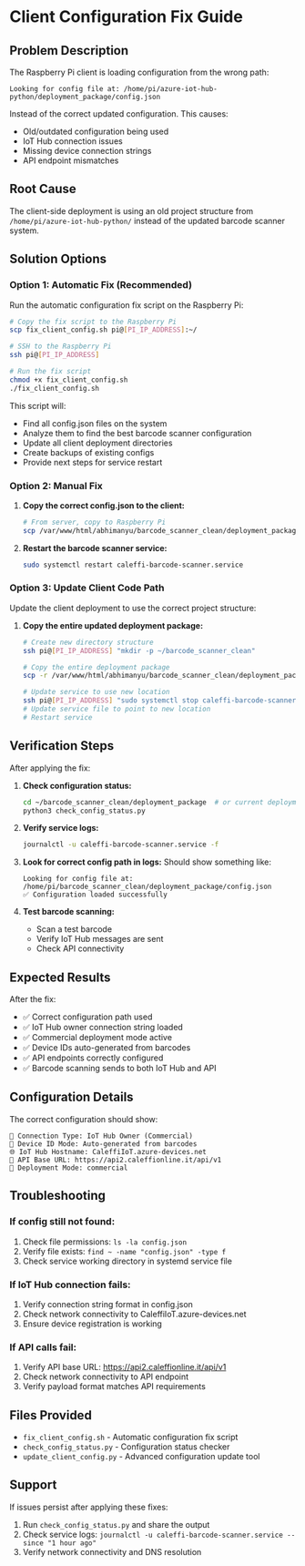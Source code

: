 # Client Configuration Fix Guide

## Problem Description

The Raspberry Pi client is loading configuration from the wrong path:
```
Looking for config file at: /home/pi/azure-iot-hub-python/deployment_package/config.json
```

Instead of the correct updated configuration. This causes:
- Old/outdated configuration being used
- IoT Hub connection issues
- Missing device connection strings
- API endpoint mismatches

## Root Cause

The client-side deployment is using an old project structure from `/home/pi/azure-iot-hub-python/` instead of the updated barcode scanner system.

## Solution Options

### Option 1: Automatic Fix (Recommended)

Run the automatic configuration fix script on the Raspberry Pi:

```bash
# Copy the fix script to the Raspberry Pi
scp fix_client_config.sh pi@[PI_IP_ADDRESS]:~/

# SSH to the Raspberry Pi
ssh pi@[PI_IP_ADDRESS]

# Run the fix script
chmod +x fix_client_config.sh
./fix_client_config.sh
```

This script will:
- Find all config.json files on the system
- Analyze them to find the best barcode scanner configuration
- Update all client deployment directories
- Create backups of existing configs
- Provide next steps for service restart

### Option 2: Manual Fix

1. **Copy the correct config.json to the client:**
   ```bash
   # From server, copy to Raspberry Pi
   scp /var/www/html/abhimanyu/barcode_scanner_clean/deployment_package/config.json pi@[PI_IP_ADDRESS]:~/azure-iot-hub-python/deployment_package/
   ```

2. **Restart the barcode scanner service:**
   ```bash
   sudo systemctl restart caleffi-barcode-scanner.service
   ```

### Option 3: Update Client Code Path

Update the client deployment to use the correct project structure:

1. **Copy the entire updated deployment package:**
   ```bash
   # Create new directory structure
   ssh pi@[PI_IP_ADDRESS] "mkdir -p ~/barcode_scanner_clean"
   
   # Copy the entire deployment package
   scp -r /var/www/html/abhimanyu/barcode_scanner_clean/deployment_package pi@[PI_IP_ADDRESS]:~/barcode_scanner_clean/
   
   # Update service to use new location
   ssh pi@[PI_IP_ADDRESS] "sudo systemctl stop caleffi-barcode-scanner.service"
   # Update service file to point to new location
   # Restart service
   ```

## Verification Steps

After applying the fix:

1. **Check configuration status:**
   ```bash
   cd ~/barcode_scanner_clean/deployment_package  # or current deployment directory
   python3 check_config_status.py
   ```

2. **Verify service logs:**
   ```bash
   journalctl -u caleffi-barcode-scanner.service -f
   ```

3. **Look for correct config path in logs:**
   Should show something like:
   ```
   Looking for config file at: /home/pi/barcode_scanner_clean/deployment_package/config.json
   ✅ Configuration loaded successfully
   ```

4. **Test barcode scanning:**
   - Scan a test barcode
   - Verify IoT Hub messages are sent
   - Check API connectivity

## Expected Results

After the fix:
- ✅ Correct configuration path used
- ✅ IoT Hub owner connection string loaded
- ✅ Commercial deployment mode active
- ✅ Device IDs auto-generated from barcodes
- ✅ API endpoints correctly configured
- ✅ Barcode scanning sends to both IoT Hub and API

## Configuration Details

The correct configuration should show:
```
🔑 Connection Type: IoT Hub Owner (Commercial)
📱 Device ID Mode: Auto-generated from barcodes
🌐 IoT Hub Hostname: CaleffiIoT.azure-devices.net
🔗 API Base URL: https://api2.caleffionline.it/api/v1
🚀 Deployment Mode: commercial
```

## Troubleshooting

### If config still not found:
1. Check file permissions: `ls -la config.json`
2. Verify file exists: `find ~ -name "config.json" -type f`
3. Check service working directory in systemd service file

### If IoT Hub connection fails:
1. Verify connection string format in config.json
2. Check network connectivity to CaleffiIoT.azure-devices.net
3. Ensure device registration is working

### If API calls fail:
1. Verify API base URL: https://api2.caleffionline.it/api/v1
2. Check network connectivity to API endpoint
3. Verify payload format matches API requirements

## Files Provided

- `fix_client_config.sh` - Automatic configuration fix script
- `check_config_status.py` - Configuration status checker
- `update_client_config.py` - Advanced configuration update tool

## Support

If issues persist after applying these fixes:
1. Run `check_config_status.py` and share the output
2. Check service logs: `journalctl -u caleffi-barcode-scanner.service --since "1 hour ago"`
3. Verify network connectivity and DNS resolution
